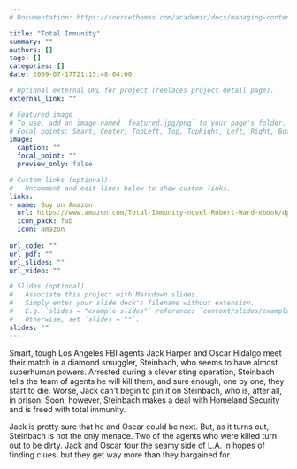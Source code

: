 ```yaml
---
# Documentation: https://sourcethemes.com/academic/docs/managing-content/

title: "Total Immunity"
summary: ""
authors: []
tags: []
categories: []
date: 2009-07-17T21:15:48-04:00

# Optional external URL for project (replaces project detail page).
external_link: ""

# Featured image
# To use, add an image named `featured.jpg/png` to your page's folder.
# Focal points: Smart, Center, TopLeft, Top, TopRight, Left, Right, BottomLeft, Bottom, BottomRight.
image:
  caption: ""
  focal_point: ""
  preview_only: false

# Custom links (optional).
#   Uncomment and edit lines below to show custom links.
links:
- name: Buy on Amazon
  url: https://www.amazon.com/Total-Immunity-novel-Robert-Ward-ebook/dp/B002KLHERE
  icon_pack: fab
  icon: amazon
  
url_code: ""
url_pdf: ""
url_slides: ""
url_video: ""

# Slides (optional).
#   Associate this project with Markdown slides.
#   Simply enter your slide deck's filename without extension.
#   E.g. `slides = "example-slides"` references `content/slides/example-slides.md`.
#   Otherwise, set `slides = ""`.
slides: ""
---
```

Smart, tough Los Angeles FBI agents Jack Harper and Oscar Hidalgo meet their match in a diamond smuggler, Steinbach, who seems to have almost superhuman powers. Arrested during a clever sting operation, Steinbach tells the team of agents he will kill them, and sure enough, one by one, they start to die. Worse, Jack can’t begin to pin it on Steinbach, who is, after all, in prison. Soon, however, Steinbach makes a deal with Homeland Security and is freed with total immunity.

Jack is pretty sure that he and Oscar could be next. But, as it turns out, Steinbach is not the only menace. Two of the agents who were killed turn out to be dirty. Jack and Oscar tour the seamy side of L.A. in hopes of finding clues, but they get way more than they bargained for.